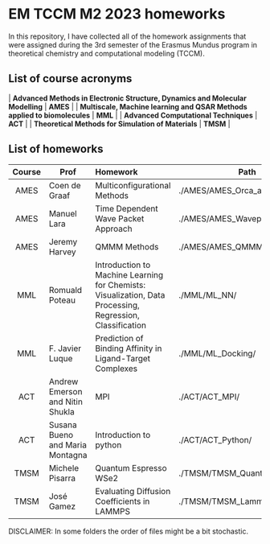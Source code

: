 # EM TCCM M2 2023 homeworks



In this repository, I have collected all of the homework assignments that were assigned during the 3rd semester of the Erasmus Mundus program in theoretical chemistry and computational modeling (TCCM).

## List of course acronyms

| **Advanced Methods in Electronic Structure, Dynamics and Molecular Modelling** | **AMES**     |
| **Multiscale, Machine learning and QSAR Methods applied to biomolecules** | **MML**  |
| **Advanced Computational Techniques**                        | **ACT**  |
| **Theoretical Methods for Simulation of Materials**          | **TMSM** |



## List of homeworks

| Course | Prof                            | Homework                                                     | Path                          | Mark |
| :----: | ------------------------------- | :----------------------------------------------------------- | ----------------------------- | :--: |
|  AMES  | Coen de Graaf                   | Multiconfigurational Methods                                 | ./AMES/AMES_Orca_acrolein/    | TBA  |
|  AMES  | Manuel Lara                     | Time Dependent Wave Packet Approach                          | ./AMES/AMES_Wavepackets/      | TBA  |
|  AMES  | Jeremy Harvey                   | QMMM Methods                                                 | ./AMES/AMES_QMMM_review/      | TBA  |
|  MML   | Romuald Poteau                  | Introduction to Machine Learning for Chemists: Visualization, Data Processing, Regression, Classification | ./MML/ML_NN/                  | TBA  |
|  MML   | F. Javier Luque                 | Prediction of Binding Affinity in Ligand-Target Complexes    | ./MML/ML_Docking/             | TBA  |
|  ACT   | Andrew Emerson and Nitin Shukla | MPI                                                          | ./ACT/ACT_MPI/                | TBA  |
|  ACT   | Susana Bueno and Maria Montagna | Introduction to python                                       | ./ACT/ACT_Python/             | TBA  |
|  TMSM  | Michele Pisarra                 | Quantum Espresso WSe2                                        | ./TMSM/TMSM_Quantum_espresso/ | TBA  |
|  TMSM  | José Gamez                      | Evaluating Diffusion Coefficients in LAMMPS                  | ./TMSM/TMSM_Lammps/           | TBA  |



DISCLAIMER: In some folders the order of files might be a bit stochastic.
